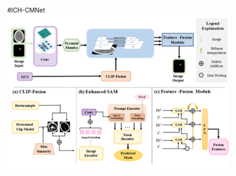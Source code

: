#ICH-CMNet
![替代文字](https://github.com/Hzchzc123/ICH-CMNet/blob/925ea25c7b6c736d33d087239e31280f7f374fcc/Images/Flowchart.PNG)

